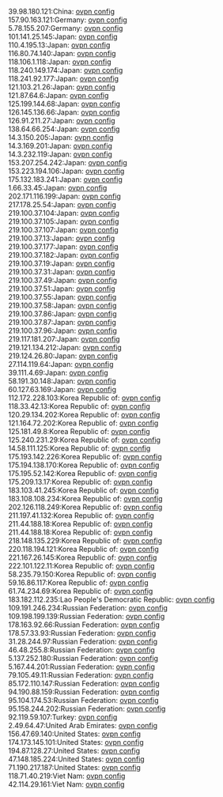 39.98.180.121:China: [ovpn config](vpn/39_98_180_121.ovpn)  
157.90.163.121:Germany: [ovpn config](vpn/157_90_163_121.ovpn)  
5.78.155.207:Germany: [ovpn config](vpn/5_78_155_207.ovpn)  
101.141.25.145:Japan: [ovpn config](vpn/101_141_25_145.ovpn)  
110.4.195.13:Japan: [ovpn config](vpn/110_4_195_13.ovpn)  
116.80.74.140:Japan: [ovpn config](vpn/116_80_74_140.ovpn)  
118.106.1.118:Japan: [ovpn config](vpn/118_106_1_118.ovpn)  
118.240.149.174:Japan: [ovpn config](vpn/118_240_149_174.ovpn)  
118.241.92.177:Japan: [ovpn config](vpn/118_241_92_177.ovpn)  
121.103.21.26:Japan: [ovpn config](vpn/121_103_21_26.ovpn)  
121.87.64.6:Japan: [ovpn config](vpn/121_87_64_6.ovpn)  
125.199.144.68:Japan: [ovpn config](vpn/125_199_144_68.ovpn)  
126.145.136.66:Japan: [ovpn config](vpn/126_145_136_66.ovpn)  
126.91.211.27:Japan: [ovpn config](vpn/126_91_211_27.ovpn)  
138.64.66.254:Japan: [ovpn config](vpn/138_64_66_254.ovpn)  
14.3.150.205:Japan: [ovpn config](vpn/14_3_150_205.ovpn)  
14.3.169.201:Japan: [ovpn config](vpn/14_3_169_201.ovpn)  
14.3.232.119:Japan: [ovpn config](vpn/14_3_232_119.ovpn)  
153.207.254.242:Japan: [ovpn config](vpn/153_207_254_242.ovpn)  
153.223.194.106:Japan: [ovpn config](vpn/153_223_194_106.ovpn)  
175.132.183.241:Japan: [ovpn config](vpn/175_132_183_241.ovpn)  
1.66.33.45:Japan: [ovpn config](vpn/1_66_33_45.ovpn)  
202.171.116.199:Japan: [ovpn config](vpn/202_171_116_199.ovpn)  
217.178.25.54:Japan: [ovpn config](vpn/217_178_25_54.ovpn)  
219.100.37.104:Japan: [ovpn config](vpn/219_100_37_104.ovpn)  
219.100.37.105:Japan: [ovpn config](vpn/219_100_37_105.ovpn)  
219.100.37.107:Japan: [ovpn config](vpn/219_100_37_107.ovpn)  
219.100.37.13:Japan: [ovpn config](vpn/219_100_37_13.ovpn)  
219.100.37.177:Japan: [ovpn config](vpn/219_100_37_177.ovpn)  
219.100.37.182:Japan: [ovpn config](vpn/219_100_37_182.ovpn)  
219.100.37.19:Japan: [ovpn config](vpn/219_100_37_19.ovpn)  
219.100.37.31:Japan: [ovpn config](vpn/219_100_37_31.ovpn)  
219.100.37.49:Japan: [ovpn config](vpn/219_100_37_49.ovpn)  
219.100.37.51:Japan: [ovpn config](vpn/219_100_37_51.ovpn)  
219.100.37.55:Japan: [ovpn config](vpn/219_100_37_55.ovpn)  
219.100.37.58:Japan: [ovpn config](vpn/219_100_37_58.ovpn)  
219.100.37.86:Japan: [ovpn config](vpn/219_100_37_86.ovpn)  
219.100.37.87:Japan: [ovpn config](vpn/219_100_37_87.ovpn)  
219.100.37.96:Japan: [ovpn config](vpn/219_100_37_96.ovpn)  
219.117.181.207:Japan: [ovpn config](vpn/219_117_181_207.ovpn)  
219.121.134.212:Japan: [ovpn config](vpn/219_121_134_212.ovpn)  
219.124.26.80:Japan: [ovpn config](vpn/219_124_26_80.ovpn)  
27.114.119.64:Japan: [ovpn config](vpn/27_114_119_64.ovpn)  
39.111.4.69:Japan: [ovpn config](vpn/39_111_4_69.ovpn)  
58.191.30.148:Japan: [ovpn config](vpn/58_191_30_148.ovpn)  
60.127.63.169:Japan: [ovpn config](vpn/60_127_63_169.ovpn)  
112.172.228.103:Korea Republic of: [ovpn config](vpn/112_172_228_103.ovpn)  
118.33.42.13:Korea Republic of: [ovpn config](vpn/118_33_42_13.ovpn)  
120.29.134.202:Korea Republic of: [ovpn config](vpn/120_29_134_202.ovpn)  
121.164.72.202:Korea Republic of: [ovpn config](vpn/121_164_72_202.ovpn)  
125.181.49.8:Korea Republic of: [ovpn config](vpn/125_181_49_8.ovpn)  
125.240.231.29:Korea Republic of: [ovpn config](vpn/125_240_231_29.ovpn)  
14.58.111.125:Korea Republic of: [ovpn config](vpn/14_58_111_125.ovpn)  
175.193.142.226:Korea Republic of: [ovpn config](vpn/175_193_142_226.ovpn)  
175.194.138.170:Korea Republic of: [ovpn config](vpn/175_194_138_170.ovpn)  
175.195.52.142:Korea Republic of: [ovpn config](vpn/175_195_52_142.ovpn)  
175.209.13.17:Korea Republic of: [ovpn config](vpn/175_209_13_17.ovpn)  
183.103.41.245:Korea Republic of: [ovpn config](vpn/183_103_41_245.ovpn)  
183.108.108.234:Korea Republic of: [ovpn config](vpn/183_108_108_234.ovpn)  
202.126.118.249:Korea Republic of: [ovpn config](vpn/202_126_118_249.ovpn)  
211.197.41.132:Korea Republic of: [ovpn config](vpn/211_197_41_132.ovpn)  
211.44.188.18:Korea Republic of: [ovpn config](vpn/211_44_188_18.ovpn)  
211.44.188.18:Korea Republic of: [ovpn config](vpn/211_44_188_18.ovpn)  
218.148.135.229:Korea Republic of: [ovpn config](vpn/218_148_135_229.ovpn)  
220.118.194.121:Korea Republic of: [ovpn config](vpn/220_118_194_121.ovpn)  
221.167.26.145:Korea Republic of: [ovpn config](vpn/221_167_26_145.ovpn)  
222.101.122.11:Korea Republic of: [ovpn config](vpn/222_101_122_11.ovpn)  
58.235.79.150:Korea Republic of: [ovpn config](vpn/58_235_79_150.ovpn)  
59.16.86.117:Korea Republic of: [ovpn config](vpn/59_16_86_117.ovpn)  
61.74.234.69:Korea Republic of: [ovpn config](vpn/61_74_234_69.ovpn)  
183.182.112.235:Lao People's Democratic Republic: [ovpn config](vpn/183_182_112_235.ovpn)  
109.191.246.234:Russian Federation: [ovpn config](vpn/109_191_246_234.ovpn)  
109.198.199.139:Russian Federation: [ovpn config](vpn/109_198_199_139.ovpn)  
178.163.92.66:Russian Federation: [ovpn config](vpn/178_163_92_66.ovpn)  
178.57.33.93:Russian Federation: [ovpn config](vpn/178_57_33_93.ovpn)  
31.28.244.97:Russian Federation: [ovpn config](vpn/31_28_244_97.ovpn)  
46.48.255.8:Russian Federation: [ovpn config](vpn/46_48_255_8.ovpn)  
5.137.252.180:Russian Federation: [ovpn config](vpn/5_137_252_180.ovpn)  
5.167.44.201:Russian Federation: [ovpn config](vpn/5_167_44_201.ovpn)  
79.105.49.11:Russian Federation: [ovpn config](vpn/79_105_49_11.ovpn)  
85.172.110.147:Russian Federation: [ovpn config](vpn/85_172_110_147.ovpn)  
94.190.88.159:Russian Federation: [ovpn config](vpn/94_190_88_159.ovpn)  
95.104.174.53:Russian Federation: [ovpn config](vpn/95_104_174_53.ovpn)  
95.158.244.202:Russian Federation: [ovpn config](vpn/95_158_244_202.ovpn)  
92.119.59.107:Turkey: [ovpn config](vpn/92_119_59_107.ovpn)  
2.49.64.47:United Arab Emirates: [ovpn config](vpn/2_49_64_47.ovpn)  
156.47.69.140:United States: [ovpn config](vpn/156_47_69_140.ovpn)  
174.173.145.101:United States: [ovpn config](vpn/174_173_145_101.ovpn)  
194.87.128.27:United States: [ovpn config](vpn/194_87_128_27.ovpn)  
47.148.185.224:United States: [ovpn config](vpn/47_148_185_224.ovpn)  
71.190.217.187:United States: [ovpn config](vpn/71_190_217_187.ovpn)  
118.71.40.219:Viet Nam: [ovpn config](vpn/118_71_40_219.ovpn)  
42.114.29.161:Viet Nam: [ovpn config](vpn/42_114_29_161.ovpn)  
